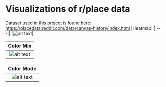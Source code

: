 # Visualizations of r/place data
Dataset used in this project is found here: https://placedata.reddit.com/data/canvas-history/index.html
|Heatmap|
|:---:|
|![alt text](https://github.com/rwbakerUMASS/r-place/blob/main/Heatmap/heatmap.png)|

|Color Mix|
|:---:|
![alt text](https://github.com/rwbakerUMASS/r-place/blob/main/Color%20Mix/color_mix.png)|

|Color Mode|
|:---:|
|![alt text](https://github.com/rwbakerUMASS/r-place/blob/main/Color%20Mix/color_mode.png)|
